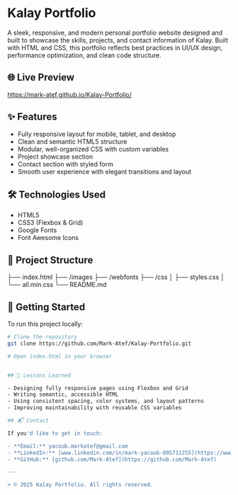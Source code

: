 # Kalay Portfolio

A sleek, responsive, and modern personal portfolio website designed and built to showcase the skills, projects, and contact information of Kalay. Built with HTML and CSS, this portfolio reflects best practices in UI/UX design, performance optimization, and clean code structure.

## 🌐 Live Preview

https://mark-atef.github.io/Kalay-Portfolio/

## ✨ Features

- Fully responsive layout for mobile, tablet, and desktop  
- Clean and semantic HTML5 structure  
- Modular, well-organized CSS with custom variables  
- Project showcase section  
- Contact section with styled form  
- Smooth user experience with elegant transitions and layout  

## 🛠️ Technologies Used

- HTML5  
- CSS3 (Flexbox & Grid)  
- Google Fonts  
- Font Awesome Icons  

## 📁 Project Structure

├── index.html
├── /images
├── /webfonts
├── /css
│ ├── styles.css
│ └── all.min.css
└── README.md




## 🚀 Getting Started

To run this project locally:

```bash
# Clone the repository
git clone https://github.com/Mark-Atef/Kalay-Portfolio.git

# Open index.html in your browser


## 🧠 Lessons Learned

- Designing fully responsive pages using Flexbox and Grid  
- Writing semantic, accessible HTML  
- Using consistent spacing, color systems, and layout patterns  
- Improving maintainability with reusable CSS variables  

## 📬 Contact

If you'd like to get in touch:

- **Email:** yacoub.markatef@gmail.com  
- **LinkedIn:** [www.linkedin.com/in/mark-yacoub-005711255](https://www.linkedin.com/in/mark-yacoub-005711255)  
- **GitHub:** [github.com/Mark-Atef](https://github.com/Mark-Atef)  

---

> © 2025 Kalay Portfolio. All rights reserved.



